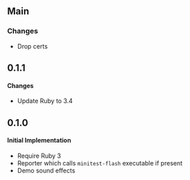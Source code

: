 ## Main

### Changes
* Drop certs

## 0.1.1

#### Changes
* Update Ruby to 3.4

## 0.1.0

#### Initial Implementation
* Require Ruby 3
* Reporter which calls `minitest-flash` executable if present
* Demo sound effects
